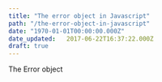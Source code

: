 ```yaml
---
title: "The error object in Javascript"
path: "/the-error-object-in-javascript"
date: "1970-01-01T00:00:00.000Z"
date_updated:   2017-06-22T16:37:22.000Z
draft: true
---
```


The Error object
